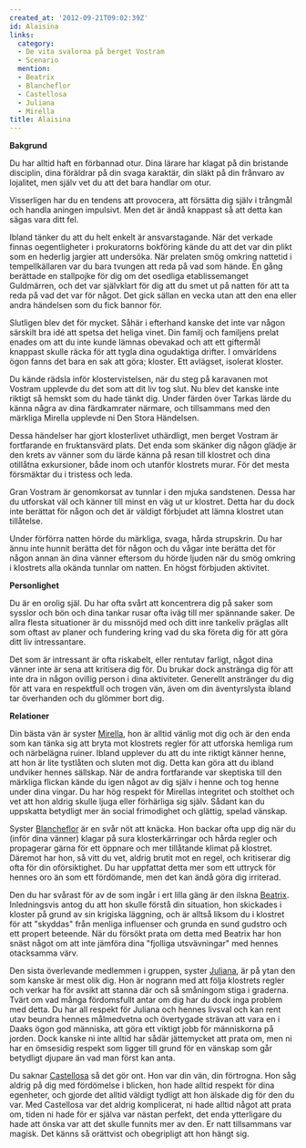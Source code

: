 ```yaml
---
created_at: '2012-09-21T09:02:39Z'
id: Alaisina
links:
  category:
  - De vita svalorna på berget Vostram
  - Scenario
  mention:
  - Beatrix
  - Blancheflor
  - Castellosa
  - Juliana
  - Mirella
title: Alaisina
---
```


**Bakgrund**

Du har alltid haft en förbannad otur. Dina lärare har klagat på din bristande disciplin, dina
föräldrar på din svaga karaktär, din släkt på din frånvaro av lojalitet, men själv vet du att det
bara handlar om otur.

Visserligen har du en tendens att provocera, att försätta dig själv i trångmål och handla aningen
impulsivt. Men det är ändå knappast så att detta kan sägas vara ditt fel.

Ibland tänker du att du helt enkelt är ansvarstagande. När det verkade finnas oegentligheter i
prokuratorns bokföring kände du att det var din plikt som en hederlig jargier att undersöka. När
prelaten smög omkring nattetid i tempellkällaren var du bara tvungen att reda på vad som hände. En
gång berättade en stallpojke för dig om det osedliga etablissemanget Guldmärren, och det var
självklart för dig att du smet ut på natten för att ta reda på vad det var för något. Det gick
sällan en vecka utan att den ena eller andra händelsen som du fick bannor för.

Slutligen blev det för mycket. Såhär i efterhand kanske det inte var någon särskilt bra idé att
spetsa det heliga vinet. Din familj och familjens prelat enades om att du inte kunde lämnas obevakad
och att ett giftermål knappast skulle räcka för att tygla dina ogudaktiga drifter. I omvärldens ögon
fanns det bara en sak att göra; kloster. Ett avlägset, isolerat kloster.

Du kände rädsla inför klostervistelsen, när du steg på karavanen mot Vostram upplevde du det som att
dit liv tog slut. Nu blev det kanske inte riktigt så hemskt som du hade tänkt dig. Under färden över
Tarkas lärde du känna några av dina färdkamrater närmare, och tillsammans med den märkliga Mirella
upplevde ni Den Stora Händelsen.

Dessa händelser har gjort klosterlivet uthärdligt, men berget Vostram är fortfarande en fruktansvärd
plats. Det enda som skänker dig någon glädje är den krets av vänner som du lärde känna på resan till
klostret och dina otillåtna exkursioner, både inom och utanför klostrets murar. För det mesta
försmäktar du i tristess och leda.

Gran Vostram är genomkorsat av tunnlar i den mjuka sandstenen. Dessa har du utforskat väl och känner
till minst en väg ut ur klostret. Detta har du dock inte berättat för någon och det är väldigt
förbjudet att lämna klostret utan tillåtelse.

Under förförra natten hörde du märkliga, svaga, hårda strupskrin. Du har ännu inte hunnit berätta
det för någon och du vågar inte berätta det för någon annan än dina vänner eftersom du hörde ljuden
när du smög omkring i klostrets alla okända tunnlar om natten. En högst förbjuden aktivitet.

**Personlighet**

Du är en orolig själ. Du har ofta svårt att koncentrera dig på saker som sysslor och bön och dina
tankar rusar ofta iväg till mer spännande saker. De allra flesta situationer är du missnöjd med och
ditt inre tankeliv präglas allt som oftast av planer och fundering kring vad du ska företa dig för
att göra ditt liv intressantare.

Det som är intressant är ofta riskabelt, eller rentutav farligt, något dina vänner inte är sena att
kritisera dig för. Du brukar dock anstränga dig för att inte dra in någon ovillig person i dina
aktiviteter. Generellt anstränger du dig för att vara en respektfull och trogen vän, även om din
äventyrslysta ibland tar överhanden och du glömmer bort dig.

**Relationer**

Din bästa vän är syster [Mirella], hon är alltid vänlig mot dig och är den enda som kan tänka sig
att bryta mot klostrets regler för att utforska hemliga rum och närbelägna ruiner. Ibland upplever
du att du inte riktigt känner henne, att hon är lite tystlåten och sluten mot dig. Detta kan göra
att du ibland undviker hennes sällskap. När de andra fortfarande var skeptiska till den märkliga
flickan kände du igen något av dig själv i henne och tog henne under dina vingar. Du har hög respekt
för Mirellas integritet och stolthet och vet att hon aldrig skulle ljuga eller förhärliga sig själv.
Sådant kan du uppskatta betydligt mer än social frimodighet och glättig, spelad vänskap.

Syster [Blancheflor] är en svår nöt att knäcka. Hon backar ofta upp dig när du (inför dina vänner)
klagar på sura klosterkärringar och hårda regler och propagerar gärna för ett öppnare och mer
tillåtande klimat på klostret. Däremot har hon, så vitt du vet, aldrig brutit mot en regel, och
kritiserar dig ofta för din oförsiktighet. Du har uppfattat detta mer som ett uttryck för hennes oro
än som ett fördömande, men det kan ändå göra dig irriterad.

Den du har svårast för av de som ingår i ert lilla gäng är den ilskna [Beatrix]. Inledningsvis antog
du att hon skulle förstå din situation, hon skickades i kloster på grund av sin krigiska läggning,
och är alltså liksom du i klostret för att "skyddas" från menliga influenser och grunda en sund
gudstro och ett propert beteende. När du försökt prata om detta med Beatrix har hon snäst något om
att inte jämföra dina "fjolliga utsvävningar" med hennes otacksamma värv.

Den sista överlevande medlemmen i gruppen, syster [Juliana], är på ytan den som kanske är mest olik
dig. Hon är nogrann med att följa klostrets regler och verkar ha för avsikt att stanna där och så
småningom stiga i graderna. Tvärt om vad många fördomsfullt antar om dig har du dock inga problem
med detta. Du har all respekt för Juliana och hennes livsval och kan rent utav beundra hennes
målmedvetna och övertygade strävan att vara en i Daaks ögon god människa, att göra ett viktigt jobb
för människorna på jorden. Dock kanske ni inte alltid har sådär jättemycket att prata om, men ni har
en ömsesidig respekt som ligger till grund för en vänskap som går betydligt djupare än vad man först
kan anta.

Du saknar [Castellosa] så det gör ont. Hon var din vän, din förtrogna. Hon såg aldrig på dig med
fördömelse i blicken, hon hade alltid respekt för dina egenheter, och gjorde det alltid väldigt
tydligt att hon älskade dig för den du var. Med Castellosa var det aldrig komplicerat, ni hade
alltid något att prata om, tiden ni hade för er själva var nästan perfekt, det enda ytterligare du
hade att önska var att det skulle funnits mer av den. Er natt tillsammans var magisk. Det känns så
orättvist och obegripligt att hon hängt sig.

  [Mirella]: Mirella
  [Blancheflor]: Blancheflor
  [Beatrix]: Beatrix
  [Juliana]: Juliana
  [Castellosa]: Castellosa